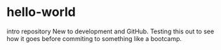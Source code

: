 # hello-world
intro repository
New to development and GitHub. Testing this out to see how it goes before commiting to something like a bootcamp. 
